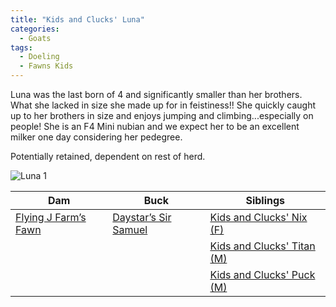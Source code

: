 ```yaml
---
title: "Kids and Clucks' Luna"
categories:
  - Goats
tags:
  - Doeling
  - Fawns Kids
---
```

Luna was the last born of 4 and significantly smaller than her brothers.  What she lacked in size she made up for in feistiness!!  She quickly caught up to her brothers in size and enjoys jumping and climbing...especially on people!  She is an F4 Mini nubian and we expect her to be an excellent milker one day considering her pedegree.

Potentially retained, dependent on rest of herd.

![Luna 1](/assets/images/luna/1.jpg)


| Dam      | Buck | Siblings |
| ----------- | ----------- | ----------- |
| [Flying J Farm’s Fawn][fawn] | [Daystar’s Sir Samuel][sammy] | [Kids and Clucks' Nix (F)][nix] |
| | | [Kids and Clucks' Titan (M)][titan]|
| | | [Kids and Clucks' Puck (M)][puck]|

[fawn]: /goats/fawn
[sammy]: /goats/sammy
[nix]: /goats/nix
[titan]: /goats/titan
[puck]: /goats/puck
